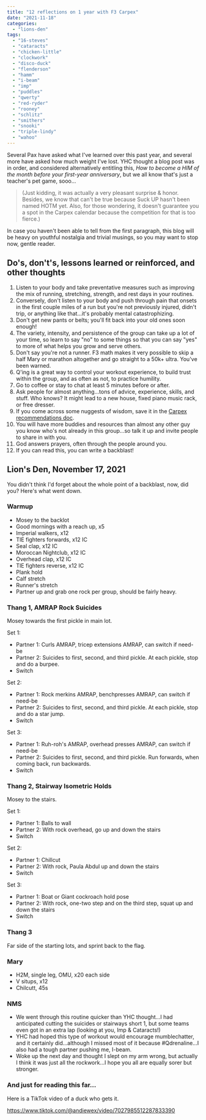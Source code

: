 ```yaml
---
title: "12 reflections on 1 year with F3 Carpex"
date: "2021-11-18"
categories: 
  - "lions-den"
tags: 
  - "16-steves"
  - "cataracts"
  - "chicken-little"
  - "clockwork"
  - "disco-duck"
  - "flenderson"
  - "hamm"
  - "i-beam"
  - "imp"
  - "puddles"
  - "qwerty"
  - "red-ryder"
  - "rooney"
  - "schlitz"
  - "smithers"
  - "snooki"
  - "triple-lindy"
  - "wahoo"
---
```


Several Pax have asked what I've learned over this past year, and several more have asked how much weight I've lost. YHC thought a blog post was in order, and considered alternatively entitling this, _How to become a HIM of the month before your first-year anniversary_, but we all know that's just a teacher's pet game, sooo...

> (Just kidding, it was actually a very pleasant surprise & honor. Besides, we know that can't be true because Suck UP hasn't been named HOTM yet. Also, for those wondering, it doesn't guarantee you a spot in the Carpex calendar because the competition for that is too fierce.)

In case you haven't been able to tell from the first paragraph, this blog will be heavy on youthful nostalgia and trivial musings, so you may want to stop now, gentle reader.

## Do's, don't's, lessons learned or reinforced, and other thoughts

1. Listen to your body and take preventative measures such as improving the mix of running, stretching, strength, and rest days in your routines.
2. Conversely, don't listen to your body and push through pain that onsets in the first couple miles of a run but you're not previously injured, didn't trip, or anything like that...it's probably mental catastrophizing.
3. Don't get new pants or belts; you'll fit back into your old ones soon enough!
4. The variety, intensity, and persistence of the group can take up a lot of your time, so learn to say "no" to some things so that you can say "yes" to more of what helps you grow and serve others.
5. Don't say you're not a runner. F3 math makes it very possible to skip a half Mary or marathon altogether and go straight to a 50k+ ultra. You've been warned.
6. Q'ing is a great way to control your workout experience, to build trust within the group, and as often as not, to practice humility.
7. Go to coffee or stay to chat at least 5 minutes before or after.
8. Ask people for almost anything...tons of advice, experience, skills, and stuff. Who knows? It might lead to a new house, fixed piano music rack, or free dresser.
9. If you come across some nuggests of wisdom, save it in the [Carpex recommendations doc](https://docs.google.com/document/d/13tpwKino7-OAAAhgWHDGYsBD_puN29jCLj74BDJkNqc/edit?usp=drive_web&ouid=100423060398457569134).
10. You will have more buddies and resources than almost any other guy you know who's not already in this group...so talk it up and invite people to share in with you.
11. God answers prayers, often through the people around you.
12. If you can read this, you can write a backblast!

## Lion's Den, November 17, 2021

You didn't think I'd forget about the whole point of a backblast, now, did you? Here's what went down.

### Warmup

- Mosey to the backlot
- Good mornings with a reach up, x5
- Imperial walkers, x12
- TIE fighters forwards, x12 IC
- Seal clap, x12 IC
- Moroccan Nightclub, x12 IC
- Overhead clap, x12 IC
- TIE fighters reverse, x12 IC
- Plank hold
- Calf stretch
- Runner's stretch
- Partner up and grab one rock per group, should be fairly heavy.

### Thang 1, AMRAP Rock Suicides

Mosey towards the first pickle in main lot.

Set 1:

- Partner 1: Curls AMRAP, tricep extensions AMRAP, can switch if need-be
- Partner 2: Suicides to first, second, and third pickle. At each pickle, stop and do a burpee.
- Switch

Set 2:

- Partner 1: Rock merkins AMRAP, benchpresses AMRAP, can switch if need-be
- Partner 2: Suicides to first, second, and third pickle. At each pickle, stop and do a star jump.
- Switch

Set 3:

- Partner 1: Ruh-roh's AMRAP, overhead presses AMRAP, can switch if need-be
- Partner 2: Suicides to first, second, and third pickle. Run forwards, when coming back, run backwards.
- Switch

### Thang 2, Stairway Isometric Holds

Mosey to the stairs.

Set 1:

- Partner 1: Balls to wall
- Partner 2: With rock overhead, go up and down the stairs
- Switch

Set 2:

- Partner 1: Chillcut
- Partner 2: With rock, Paula Abdul up and down the stairs
- Switch

Set 3:

- Partner 1: Boat or Giant cockroach hold pose
- Partner 2: With rock, one-two step and on the third step, squat up and down the stairs
- Switch

### Thang 3

Far side of the starting lots, and sprint back to the flag.

### Mary

- H2M, single leg, OMU, x20 each side
- V situps, x12
- Chilcutt, 45s

### NMS

- We went through this routine quicker than YHC thought...I had anticipated cutting the suicides or stairways short 1, but some teams even got in an extra lap (looking at you, Imp & Cataracts!)
- YHC had hoped this type of workout would encourage mumblechatter, and it certainly did...although I missed most of it because #Qdrenaline...I also had a tough partner pushing me, I-beam.
- Woke up the next day and thought I slept on my arm wrong, but actually I think it was just all the rockwork...I hope you all are equally sorer but stronger.

### And just for reading this far...

Here is a TikTok video of a duck who gets it.

https://www.tiktok.com/@andiewex/video/7027985512287833390
